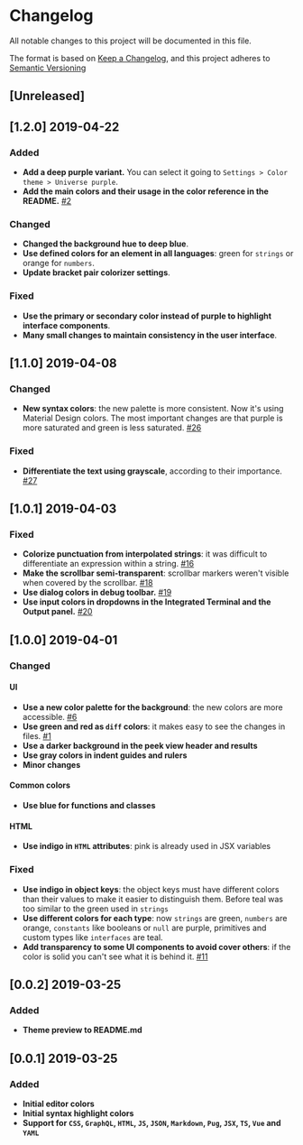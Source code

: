 # Changelog

All notable changes to this project will be documented in this file.

The format is based on [Keep a Changelog](https://keepachangelog.com/en/1.0.0/),
and this project adheres to [Semantic Versioning](https://semver.org/spec/v2.0.0.html)

## [Unreleased]

## [1.2.0] 2019-04-22

### Added
- **Add a deep purple variant.** You can select it going to  `Settings > Color theme > Universe purple`.
- **Add the main colors and their usage in the color reference in the README.** [#2](https://github.com/MatiasOlivera/universe-theme/issues/2)

### Changed

- **Changed the background hue to deep blue**.
- **Use defined colors for an element in all languages**: green for `strings` or orange for `numbers`.
- **Update bracket pair colorizer settings**.

### Fixed
- **Use the primary or secondary color instead of purple to highlight interface components**.
- **Many small changes to maintain consistency in the user interface**.

## [1.1.0] 2019-04-08

### Changed

- **New syntax colors**: the new palette is more consistent. Now it's using Material Design colors. The most important changes are that purple is more saturated and green is less saturated. [#26](https://github.com/MatiasOlivera/universe-theme/pull/26)

### Fixed

- **Differentiate the text using grayscale**, according to their importance. [#27](https://github.com/MatiasOlivera/universe-theme/pull/27)

## [1.0.1] 2019-04-03

### Fixed

- **Colorize punctuation from interpolated strings**: it was difficult to differentiate an expression within a string. [#16](https://github.com/MatiasOlivera/universe-theme/pull/16)
- **Make the scrollbar semi-transparent**: scrollbar markers weren't visible when covered by the scrollbar. [#18](https://github.com/MatiasOlivera/universe-theme/pull/18)
- **Use dialog colors in debug toolbar.** [#19](https://github.com/MatiasOlivera/universe-theme/pull/19)
- **Use input colors in dropdowns in the Integrated Terminal and the Output panel.** [#20](https://github.com/MatiasOlivera/universe-theme/pull/20)

## [1.0.0] 2019-04-01

### Changed

#### UI

- **Use a new color palette for the background**: the new colors are more accessible. [#6](https://github.com/MatiasOlivera/universe-theme/pull/6)
- **Use green and red as `diff` colors**: it makes easy to see the changes in files. [#1](https://github.com/MatiasOlivera/universe-theme/issues/1)
- **Use a darker background in the peek view header and results**
- **Use gray colors in indent guides and rulers**
- **Minor changes**

#### Common colors

- **Use blue for functions and classes**

#### HTML

- **Use indigo in `HTML` attributes**: pink is already used in JSX variables

### Fixed

- **Use indigo in object keys**: the object keys must have different colors than their values to make it easier to distinguish them. Before teal was too similar to the green used in `strings`
- **Use different colors for each type**: now `strings` are green, `numbers` are orange, `constants` like booleans or `null` are purple, primitives and custom types like `interfaces` are teal.
- **Add transparency to some UI components to avoid cover others**: if the color is solid you can't see what it is behind it. [#11](https://github.com/MatiasOlivera/universe-theme/issues/11)

## [0.0.2] 2019-03-25

### Added

- **Theme preview to README.md**

## [0.0.1] 2019-03-25

### Added

- **Initial editor colors**
- **Initial syntax highlight colors**
- **Support for `CSS`, `GraphQL`, `HTML`, `JS`, `JSON`, `Markdown`, `Pug`, `JSX`, `TS`, `Vue` and `YAML`**

